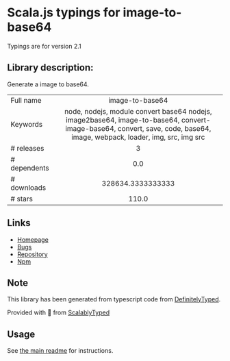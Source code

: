 
# Scala.js typings for image-to-base64

Typings are for version 2.1

## Library description:
Generate a image to base64.

|                    |                 |
| ------------------ | :-------------: |
| Full name          | image-to-base64 |
| Keywords           | node, nodejs, module convert base64 nodejs, image2base64, image-to-base64, convert-image-base64, convert, save, code, base64, image, webpack, loader, img, src, img src |
| # releases         | 3 |
| # dependents       | 0.0 |
| # downloads        | 328634.3333333333 |
| # stars            | 110.0 |

## Links
- [Homepage](https://github.com/renanbastos93/image-to-base64#readme)
- [Bugs](https://github.com/renanbastos93/image-to-base64/issues)
- [Repository](https://github.com/renanbastos93/image-to-base64)
- [Npm](https://www.npmjs.com/package/image-to-base64)
    


## Note
This library has been generated from typescript code from [DefinitelyTyped](https://definitelytyped.org).

Provided with :purple_heart: from [ScalablyTyped](https://github.com/oyvindberg/ScalablyTyped)

## Usage
See [the main readme](../../readme.md) for instructions.


